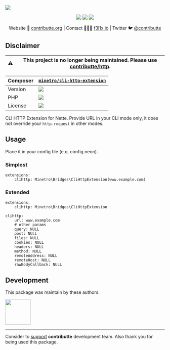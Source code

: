 ![](https://heatbadger.now.sh/github/readme/contributte/cli-http/?deprecated=1)

<p align=center>
    <a href="https://bit.ly/ctteg"><img src="https://badgen.net/badge/support/gitter/cyan"></a>
    <a href="https://bit.ly/cttfo"><img src="https://badgen.net/badge/support/forum/yellow"></a>
    <a href="https://contributte.org/partners.html"><img src="https://badgen.net/badge/sponsor/donations/F96854"></a>
</p>

<p align=center>
    Website 🚀 <a href="https://contributte.org">contributte.org</a> | Contact 👨🏻‍💻 <a href="https://f3l1x.io">f3l1x.io</a> | Twitter 🐦 <a href="https://twitter.com/contributte">@contributte</a>
</p>

## Disclaimer

| :warning: | This project is no longer being maintained. Please use [contributte/http](https://github.com/contributte/http).
|---|---|

| Composer | [`minetro/cli-http-extension`](https://packagist.org/packages/minetro/cli-http-extension) |
|---| --- |
| Version | ![](https://badgen.net/packagist/vminetro/cli-http-extension) |
| PHP | ![](https://badgen.net/packagist/php/minetro/cli-http-extension) |
| License | ![](https://badgen.net/github/license/minetro/cli-http-extensionp) |

CLI HTTP Extension for Nette. Provide URL in your CLI mode only, it does not override your `http.request` in other modes.

## Usage

Place it in your config file (e.q. config.neon).

### Simplest

```neon
extensions:
	clihttp: Minetro\Bridges\CliHttpExtension(www.example.com)
```

### Extended

```neon
extensions:
	clihttp: Minetro\Bridges\CliHttpExtension

clihttp:
	url: www.example.com
	# other params
	query: NULL
	post: NULL
	files: NULL
	cookies: NULL
	headers: NULL
	method: NULL
	remoteAddress: NULL
	remoteHost: NULL
	rawBodyCallback: NULL
```

## Development

This package was maintain by these authors.

<a href="https://github.com/f3l1x">
  <img width="80" height="80" src="https://avatars2.githubusercontent.com/u/538058?v=3&s=80">
</a>

-----

Consider to [support](https://contributte.org/partners.html) **contributte** development team.
Also thank you for being used this package.
